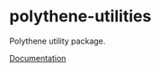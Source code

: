# polythene-utilities

Polythene utility package.

[Documentation](https://github.com/ArthurClemens/polythene/blob/master/packages/docs/packages/polythene-utilities.md)
